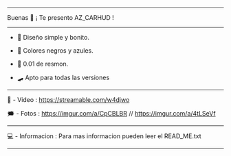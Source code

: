 -------------------------------------------------

Buenas 👋 ¡ Te presento AZ_CARHUD !

-------------------------------------------------

- 🦠 Diseño simple y bonito.


- 🌌 Colores negros y azules.


- 📘 0.01 de resmon.


- 🛹 Apto para todas las versiones 


------------------------------------------------


📸 - Video : https://streamable.com/w4djwo


🗯 - Fotos : https://imgur.com/a/CpCBLBR // https://imgur.com/a/4tLSeVf


-------------------------------------------------


💻 - Informacion : Para mas informacion pueden leer el READ_ME.txt


-------------------------------------------------
